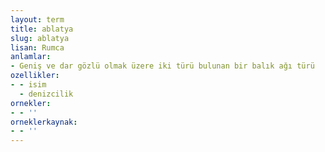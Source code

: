 ```yaml
---
layout: term
title: ablatya
slug: ablatya
lisan: Rumca
anlamlar:
- Geniş ve dar gözlü olmak üzere iki türü bulunan bir balık ağı türü
ozellikler:
- - isim
  - denizcilik
ornekler:
- - ''
orneklerkaynak:
- - ''
---
```

